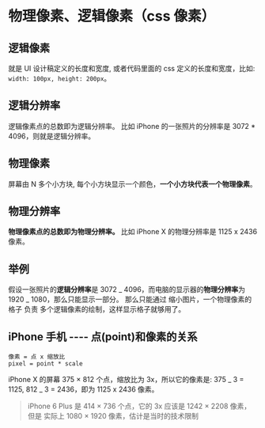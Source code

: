 # 物理像素、逻辑像素（css 像素）

## 逻辑像素

就是 UI 设计稿定义的长度和宽度, 或者代码里面的 css 定义的长度和宽度，比如: `width: 100px, height: 200px`。

## 逻辑分辨率

逻辑像素点的总数即为逻辑分辨率。
比如 iPhone 的一张照片的分辨率是 3072 \* 4096，则就是逻辑分辨率。

## 物理像素

屏幕由 N 多个小方块, 每个小方块显示一个颜色，**一个小方块代表一个物理像素**。

## 物理分辨率

**物理像素点的总数即为物理分辨率。**
比如 iPhone X 的物理分辨率是 1125 x 2436 像素。

## 举例

假设一张照片的**逻辑分辨率**是 3072 _ 4096，而电脑的显示器的**物理分辨率**为 1920 _ 1080，那么只能显示一部分。
那么只能通过 缩小图片，一个物理像素的格子 负责 多个逻辑像素的绘制，这样显示格子就够用了。

## iPhone 手机 ---- 点(point)和像素的关系

```
像素 = 点 x 缩放比
pixel = point * scale
```

iPhone X 的屏幕 375 × 812 个点，缩放比为 3x，所以它的像素是: 375 _ 3 = 1125, 812 _ 3 = 2436，即为 1125 x 2436 像素。

> iPhone 6 Plus 是 414 × 736 个点，它的 3x 应该是 1242 × 2208 像素，但是 实际上 1080 × 1920 像素，估计是当时的技术限制
